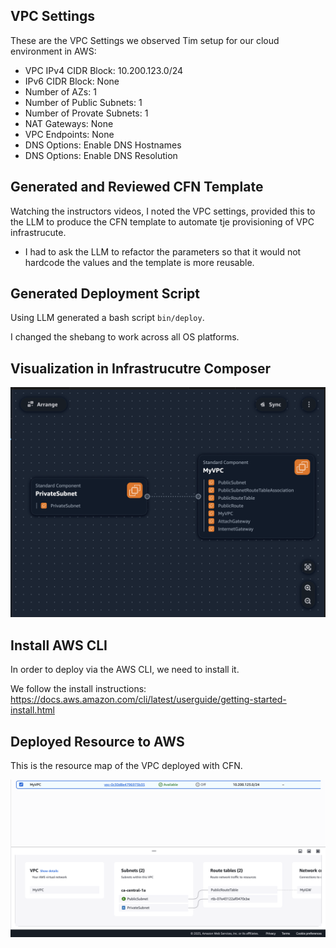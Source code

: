 ## VPC Settings

These are the VPC Settings we observed Tim setup for our cloud environment in AWS:

- VPC IPv4 CIDR Block: 10.200.123.0/24
- IPv6 CIDR Block: None
- Number of AZs: 1 
- Number of Public Subnets: 1
- Number of Provate Subnets: 1
- NAT Gateways: None
- VPC Endpoints: None
- DNS Options: Enable DNS Hostnames
- DNS Options: Enable DNS Resolution

## Generated and Reviewed CFN Template

Watching the instructors videos, I noted the VPC settings, provided this to the LLM to produce the CFN template to automate tje provisioning of VPC infrastrucute.

- I had to ask the LLM to refactor the parameters so that it would not hardcode the values and the template is more reusable.

## Generated Deployment Script

Using LLM generated a bash script `bin/deploy`.

I changed the shebang to work across all OS platforms.

## Visualization in Infrastrucutre Composer

![assets/aws_infra_composer.png](assets/aws_infra_composer.png)

## Install AWS CLI

In order to deploy via the AWS CLI, we need to install it.

We follow the install instructions:
https://docs.aws.amazon.com/cli/latest/userguide/getting-started-install.html

## Deployed Resource to AWS

This is the resource map of the VPC deployed with CFN.

![](assets/aws_vpc_resource_map.png)